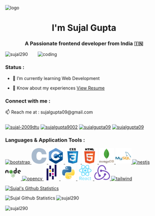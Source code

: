 ![logo](https://github.com/sujal290/sujal290/blob/main/github-header-image%20(1).png)
<h1 align="center">I'm Sujal Gupta</h1>
<h3 align="center">A Passionate frontend developer from India 🇮🇳</h3>

<img align="right" alt="coding" width="400" src="https://user-images.githubusercontent.com/55389276/140866485-8fb1c876-9a8f-4d6a-98dc-08c4981eaf70.gif">

<p align="left"> <img src="https://komarev.com/ghpvc/?username=sujal290&label=Profile%20views&color=0e75b6&style=flat" alt="sujal290" /> </p>

<h3 align="left">Status :</h3>

- 📝 I’m currently learning Web Development

- 📄 Know about my experiences [View Resume](https://drive.google.com/file/d/1JFcNRDk6rcXeoORdBDNRvHHj9N7uFWqz/view?usp=drive_link)

<h3 align="left">Connect with me :</h3>
📫 Reach me at : sujalgupta09@gmail.com
<h3></h3>

<p align="left">
    <a href="https://linkedin.com/in/sujal-2009dtu" target="blank">
      <img align="center" src="https://raw.githubusercontent.com/rahuldkjain/github-profile-readme-generator/master/src/images/icons/Social/linked-in-alt.svg" alt="sujal-2009dtu" height="30" width="40" /></a>
    <a href="https://www.codechef.com/users/sujalgupta9002" target="blank">
      <img align="center" src="https://s3.amazonaws.com/codechef_shared/misc/fb-image-icon.png" alt="sujalgupta9002" height="30" width="40" /></a>
    <a href="https://www.leetcode.com/sujalgupta09" target="blank">
      <img align="center" src="https://raw.githubusercontent.com/rahuldkjain/github-profile-readme-generator/master/src/images/icons/Social/leet-code.svg" alt="sujalgupta09" height="30" width="40" /></a>
    <a href="https://auth.geeksforgeeks.org/user/sujalgupta09" target="blank"><img align="center" src="https://raw.githubusercontent.com/rahuldkjain/github-profile-readme-generator/master/src/images/icons/Social/geeks-for-geeks.svg" alt="sujalgupta09" height="30" width="40" /></a>
</p>

<h3 align="left">Languages & Application Tools : </h3>
<p align="left"> 
  <a href="https://getbootstrap.com" target="_blank" rel="noreferrer"> 
    <img src="https://cdn.jsdelivr.net/gh/devicons/devicon@latest/icons/bootstrap/bootstrap-original.svg" alt="bootstrap" width="50" height="50"/> 
  </a> 
<a href="https://www.cprogramming.com/" target="_blank" rel="noreferrer"> <img src="https://raw.githubusercontent.com/devicons/devicon/master/icons/c/c-original.svg" alt="c" width="50" height="50"/> </a> <a href="https://www.w3schools.com/cpp/" target="_blank" rel="noreferrer"> <img src="https://raw.githubusercontent.com/devicons/devicon/master/icons/cplusplus/cplusplus-original.svg" alt="cplusplus" width="50" height="50"/> </a> <a href="https://www.w3schools.com/css/" target="_blank" rel="noreferrer"> <img src="https://raw.githubusercontent.com/devicons/devicon/master/icons/css3/css3-original-wordmark.svg" alt="css3" width="50" height="50"/> </a> <a href="https://www.w3.org/html/" target="_blank" rel="noreferrer"> <img src="https://raw.githubusercontent.com/devicons/devicon/master/icons/html5/html5-original-wordmark.svg" alt="html5" width="50" height="50"/> </a> <a href="https://www.mongodb.com/" target="_blank" rel="noreferrer"> <img src="https://raw.githubusercontent.com/devicons/devicon/master/icons/mongodb/mongodb-original-wordmark.svg" alt="mongodb" width="50" height="50"/> </a> <a href="https://www.mysql.com/" target="_blank" rel="noreferrer"> <img src="https://raw.githubusercontent.com/devicons/devicon/master/icons/mysql/mysql-original-wordmark.svg" alt="mysql" width="50" height="50"/> </a> <a href="https://nestjs.com/" target="_blank" rel="noreferrer"> <img src="https://cdn.jsdelivr.net/gh/devicons/devicon@latest/icons/nestjs/nestjs-original.svg" alt="nestjs" width="50" height="50"/> </a> <a href="https://nodejs.org" target="_blank" rel="noreferrer"> <img src="https://raw.githubusercontent.com/devicons/devicon/master/icons/nodejs/nodejs-original-wordmark.svg" alt="nodejs" width="50" height="50"/> </a> <a href="https://opencv.org/" target="_blank" rel="noreferrer"> <img src="https://www.vectorlogo.zone/logos/opencv/opencv-icon.svg" alt="opencv" width="50" height="50"/> </a> <a href="https://pandas.pydata.org/" target="_blank" rel="noreferrer"> <img src="https://raw.githubusercontent.com/devicons/devicon/2ae2a900d2f041da66e950e4d48052658d850630/icons/pandas/pandas-original.svg" alt="pandas" width="50" height="50"/> </a> <a href="https://www.python.org" target="_blank" rel="noreferrer"> <img src="https://raw.githubusercontent.com/devicons/devicon/master/icons/python/python-original.svg" alt="python" width="50" height="50"/> </a> <a href="https://reactjs.org/" target="_blank" rel="noreferrer"> <img src="https://raw.githubusercontent.com/devicons/devicon/master/icons/react/react-original-wordmark.svg" alt="react" width="50" height="50"/> </a> <a href="https://redux.js.org" target="_blank" rel="noreferrer"> <img src="https://raw.githubusercontent.com/devicons/devicon/master/icons/redux/redux-original.svg" alt="redux" width="50" height="50"/> </a> <a href="https://tailwindcss.com/" target="_blank" rel="noreferrer"> <img src="https://www.vectorlogo.zone/logos/tailwindcss/tailwindcss-icon.svg" alt="tailwind" width="50" height="50"/> </a> </p>


<p align="left"> <a href="https://github-profile-trophy.vercel.app/?username=sujal290&title=Stars,Followers"><img src="https://github-profile-trophy.vercel.app/?username=sujal290&title=Stars,Followers,Commits,Repo&column=-1&theme=onedark" alt="Sujal's Github Statistics" /></a> </p>

<!-- <p align="left"> <a href="https://twitter.com/monalika" target="blank"><img src="https://img.shields.io/twitter/follow/monalika?logo=twitter&style=for-the-badge" alt="monalika" /></a> </p>
 -->

<p><img align="left" src="https://github-readme-stats.vercel.app/api/top-langs?username=sujal290&show_icons=true&locale=en&layout=compact&theme=onedark&disable_animations=true" alt="Sujal Github Statistics" /></p>

<p>&nbsp;<img align="centre" src="https://github-readme-stats.vercel.app/api?username=sujal290&show_icons=true&locale=en&theme=onedark" alt="sujal290" /></p>

<p><img align="center" src="https://github-readme-streak-stats.herokuapp.com/?user=sujal290&theme=onedark" alt="sujal290" /></p>
